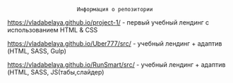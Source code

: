                           Информация о репозитории
  https://vladabelaya.github.io/project-1/ - первый учебный лендинг с использованием HTML & CSS
  
  https://vladabelaya.github.io/Uber777/src/ - учебный лендинг + адаптив (HTML, SASS, Gulp)
  
  https://vladabelaya.github.io/RunSmart/src/ - учебный лендинг + адаптив (HTML, SASS, JS(табы,слайдер)
